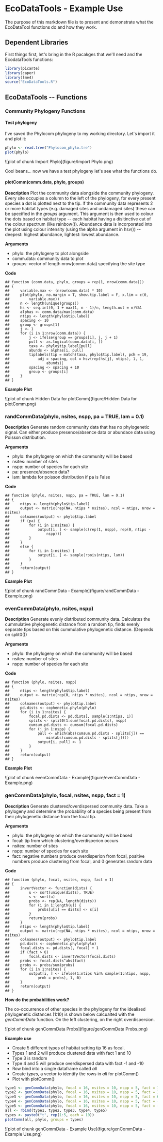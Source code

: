 EcoDataTools - Example Use
========================================================

The purpose of this markdown file is to present and demonstrate what the EcoDataTool functions do and how they work.

Dependent Libraries
-------------------------
First things first, let's bring in the R pacakges that we'll need and the EcodataTools functions:


```r
library(picante)
library(caper)
library(lme4)
source("EcoDataTools.R")
```


EcoDataTools -- Functions
-------------------------
### Community Phylogeny Functions
#### Test phylogeny
I've saved the Phylocom phylogeny to my working directory. Let's import it and plot it:

```r
phylo <- read.tree("Phylocom_phylo.tre")
plot(phylo)
```

![plot of chunk Import Phylo](figure/Import Phylo.png) 

Cool beans... now we have a test phylogeny let's see what the functions do.

#### plotComm(comm.data, phylo, groups)
**Description**
Plot the community data alongside the community phylogeny. Every site occupies a column to the left of the phylogeny, for every present species a dot is plotted next to the tip. If the community data represents 2 or more habitat types (e.g. damaged sites and undamaged sites) these can be specified in the *groups* argument. This argument is then used to colour the dots based on habitat type -- each habitat having a disitinctive cut of the colour spectrum (like rainbow()). Abundance data is incorporated into the plot using colour intensity (using the alpha argument in hsv()) -- deepest: highest abundance, lightest: lowest abundance.

**Arguments**
* phylo: the phylogeny to plot alongside
* comm.data: community data to plot
* groups: vector of length nrow(comm.data) specifying the site type

**Code**

```
## function (comm.data, phylo, groups = rep(1, nrow(comm.data))) 
## {
##     variable.max <- (nrow(comm.data) * 10)
##     plot(phylo, no.margin = T, show.tip.label = F, x.lim = c(0, 
##         variable.max))
##     n <- length(unique(groups))
##     hs <- seq.int(0, 1 + max(1, n - 1)/n, length.out = n)%%1
##     alphas <- comm.data/max(comm.data)
##     ntips <- length(phylo$tip.label)
##     spacing <- 10
##     group <- groups[1]
##     j <- 1
##     for (i in 1:nrow(comm.data)) {
##         j <- ifelse(group == groups[i], j, j + 1)
##         pull <- as.logical(comm.data[i, ])
##         taxa <- phylo$tip.label[pull]
##         abunds <- alphas[i, pull]
##         tiplabels(tip = match(taxa, phylo$tip.label), pch = 19, 
##             adj = spacing, col = hsv(rep(hs[j], ntips), 1, 1, 
##                 abunds))
##         spacing <- spacing + 10
##         group <- groups[i]
##     }
## }
```


**Example Plot**

![plot of chunk Hidden Data for plotComm](figure/Hidden Data for plotComm.png) 


### randCommData(phylo, nsites, nspp, pa = TRUE, lam = 0.1)
**Description**
Generate random community data that has no phylogenetic signal. Can either produce presence/absence data or abundace data using Poisson distribution.

**Arguments**
* phylo: the phylogeny on  which the community will be based
* nsites: number of sites
* nspp: number of species for each site
* pa: presence/absence data?
* lam: lambda for poisson distribution if pa is False

**Code**

```
## function (phylo, nsites, nspp, pa = TRUE, lam = 0.1) 
## {
##     ntips <- length(phylo$tip.label)
##     output <- matrix(rep(NA, ntips * nsites), ncol = ntips, nrow = nsites)
##     colnames(output) <- phylo$tip.label
##     if (pa) {
##         for (i in 1:nsites) {
##             output[i, ] <- sample(c(rep(1, nspp), rep(0, ntips - 
##                 nspp)))
##         }
##     }
##     else {
##         for (i in 1:nsites) {
##             output[i, ] <- sample(rpois(ntips, lam))
##         }
##     }
##     return(output)
## }
```


**Example Plot**

![plot of chunk randCommData - Example](figure/randCommData - Example.png) 


### evenCommData(phylo, nsites, nspp)
**Description**
Generate evenly distributed community data. Calculates the cummulative phylogenetic distance from a random tip, finds evenly separate tips based on this cummulative phylogenetic distance. (Depends on split0())

**Arguments**
* phylo: the phylogeny on  which the community will be based
* nsites: number of sites
* nspp: number of species for each site

**Code**

```
## function (phylo, nsites, nspp) 
## {
##     ntips <- length(phylo$tip.label)
##     output <- matrix(rep(0, ntips * nsites), ncol = ntips, nrow = nsites)
##     colnames(output) <- phylo$tip.label
##     pd.dists <- cophenetic.phylo(phylo)
##     for (i in 1:nsites) {
##         focal.pd.dists <- pd.dists[, sample(1:ntips, 1)]
##         splits <- split0(1:sum(focal.pd.dists), nspp)
##         cumsum.pd.dists <- cumsum(focal.pd.dists)
##         for (j in 1:nspp) {
##             pull <- which(abs(cumsum.pd.dists - splits[j]) == 
##                 min(abs(cumsum.pd.dists - splits[j])))
##             output[i, pull] <- 1
##         }
##     }
##     return(output)
## }
```


**Example Plot**

![plot of chunk evenCommData - Example](figure/evenCommData - Example.png) 


### genCommData(phylo, focal, nsites, nspp, fact = 1)
**Description**
Generate clustered/overdispersed community data. Take a phylogeny and determine the probability of a species being present from their phylogenetic distance from the focal tip.

**Arguments**
* phylo: the phylogeny on  which the community will be based
* focal: tip from which clustering/overdisperion occurs
* nsites: number of sites
* nspp: number of species for each site
* fact: negative numbers produce overdisperion from focal, positive numbers produce clustering from focal, and 0 generates random data

**Code**

```
## function (phylo, focal, nsites, nspp, fact = 1) 
## {
##     invertVector <- function(dists) {
##         u <- sort(unique(dists), TRUE)
##         s <- sort(u)
##         probs <- rep(NA, length(dists))
##         for (i in 1:length(u)) {
##             probs[u[i] == dists] <- s[i]
##         }
##         return(probs)
##     }
##     ntips <- length(phylo$tip.label)
##     output <- matrix(rep(NA, ntips * nsites), ncol = ntips, nrow = nsites)
##     colnames(output) <- phylo$tip.label
##     pd.dists <- cophenetic.phylo(phylo)
##     focal.dists <- pd.dists[, focal] + 1
##     if (fact > 0) 
##         focal.dists <- invertVector(focal.dists)
##     probs <- focal.dists^abs(fact)
##     probs <- probs/sum(probs)
##     for (i in 1:nsites) {
##         output[i, ] <- ifelse(1:ntips %in% sample(1:ntips, nspp, 
##             prob = probs), 1, 0)
##     }
##     return(output)
## }
```


**How do the probabilities work?**

The co-occurrence of other species in the phylogeny for the idealised phylogenetic distances (1:10) is shown below calcualted with the _genCommData_ function. On the left clustering, on the right overdispersion. 

![plot of chunk genCommData Probs](figure/genCommData Probs.png) 


**Example use**
* Create 5 different types of habitat setting tip 16 as focal.
* Types 1 and 2 will produce clustered data with fact 1 and 10
* Type 3 is random
* Type 4 and 5 will produce overdispersed data with fact -1 and -10
* Row bind into a single dataframe called _all_
* Create _types_, a vector to identify the rows in _all_ for plotComm()
* Plot with plotComm()


```r
type1 <- genCommData(phylo, focal = 16, nsites = 10, nspp = 5, fact = 1)
type2 <- genCommData(phylo, focal = 16, nsites = 10, nspp = 5, fact = 10)
type3 <- genCommData(phylo, focal = 16, nsites = 10, nspp = 5, fact = 0)
type4 <- genCommData(phylo, focal = 16, nsites = 10, nspp = 5, fact = -1)
type5 <- genCommData(phylo, focal = 16, nsites = 10, nspp = 5, fact = -10)
all <- rbind(type1, type2, type3, type4, type5)
types <- paste0("t", rep(1:5, each = 10))
plotComm(all, phylo, groups = types)
```

![plot of chunk genCommData - Example Use](figure/genCommData - Example Use.png) 


